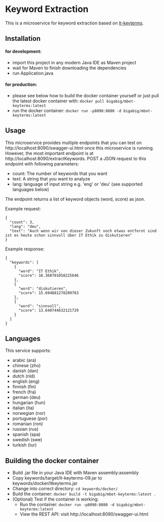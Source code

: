 # Keyword Extraction
This is a microservice for keyword extraction based on [lt-keyterms](https://github.com/uhh-lt/lt-keyterms).

## Installation

#### for development: 
- import this project in any modern Java IDE as Maven project
- wait for Maven to finish downloading the dependencies
- run Application.java

#### for production: 
- please see below how to build the docker container yourself or just pull the latest docker container with: `docker pull bigabig/mbot-keyterms:latest`
- run the docker container: `docker run -p8090:8080 -d bigabig/mbot-keyterms:latest`

## Usage
This microservice provides multiple endpoints that you can test on http://localhost:8090/swagger-ui.html once this microservice is running. However, the most important endpoint is at http://localhost:8090/extractKeywords.
POST a JSON request to this endpoint with following parameters:
- count: The number of keywords that you want
- text: A string that you want to analyze
- lang: language of input string e.g. 'eng' or 'deu' (see supported languages below)

The endpoint returns a list of keyword objects (word, score) as json.

Example request:
```
{
  "count": 3,
  "lang": "deu",
  "text": "Auch wenn wir von dieser Zukunft noch etwas entfernt sind ist es heute schon sinnvoll über IT Ethik zu diskutieren"
}
```

Example response:
```
{
  "keywords": [
    {
      "word": "IT Ethik",
      "score": 16.368701058225646
    },
    {
      "word": "diskutieren",
      "score": 15.694881278289763
    },
    {
      "word": "sinnvoll",
      "score": 13.640744632121729
    }
  ]
}
```

## Languages
This service supports:
- arabic (ara)
- chinese (zho)
- danish (dan)
- dutch (nld)
- english (eng)
- finnish (fin)
- french (fra)
- german (deu)
- hungarian (hun)
- italian (ita)
- norwegian (nor)
- portuguese (por)
- romanian (ron)
- russian (rus)
- spanish (spa)
- swedish (swe)
- turkish (tur)

## Building the docker container
- Build .jar file in your Java IDE with Maven assembly:assembly
- Copy keywords/target/lt-keyterms-09.jar to keywords/docker/ltkeyterms.jar
- Change into correct directory: `cd keywords/docker/`
- Build the container: `docker build -t bigabig/mbot-keyterms:latest .`
- (Optional) Test if the container is working:
  - Run the container: `docker run -p8090:8080 -d bigabig/mbot-keyterms:latest`
  - View the REST API: visit http://localhost:8090/swagger-ui.html
